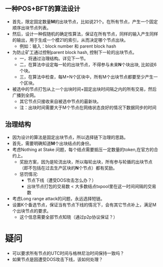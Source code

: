 ## 一种POS+BFT的算法设计
- 首先，限定固定数量**M**的出块节点，比如说21个。在所有节点，产生一个固定顺序出块节点列表。
- 然后，设计一种假随机的确定性算法，保证在所有节点，同样的输入产生同样的输出，用于生成一个模21的索引，从而决定哪个节点出块。
    - 例如：输入：block number 和 parent block hash
- 为防止矿工通过控制parent block hash, 控制下一轮的出块节点。
    - 一，将通过治理结构。详见下一节。
    - 二，在算法中设定每一轮的出块节点，不得参与未来**N**个块出块, 比如说6个块。
    - 三，在算法中检查，每M+N个区块中，所有M个出块节点都要至少产生一个区块。
- 被选中的节点打包从上一个出块时间+固定出块时间隔之内的所有交易，然后广播到全网。
    - 其它节点只接收来自被选中节点的最新块。
    - 注：出块时间需要大于M个节点在网络状态良好的情况下数据同步的时间


## 治理结构
- 因为设计的算法是固定出块节点，所以选择链下治理的思路。
- 首先，需要明确知道**M**个出块结点的身份。
- 考虑Nothing at Stake 问题，每个结点需要抵压一定数量的token,在官方的合约上。
    - 奖励方案，因为是轮流出块，所以每轮出块，所有参与轮循的出块节点（即不包括在过去生产区块的**N**个节点）都有奖励。
    - 惩罚情况:
        - 节点下线（遭受DOS攻击怎么办？）
        - 出块节点打包的交易数 < 大多数结点txpool里在这一时间间隔的交易数
- 考虑Long range attack的问题，永远选择短链。
- 设置K个备选节点，保证当有节点下线的情况下，会有其它节点补上，满足M个出块节点的要求。
    - 这个信息需要全部节点知晓（通过p2p协议保证？）


# 疑问
- 可以要求所有节点的UTC时间与格林尼治时间保持一致吗？
- 如果节点是因遭受DOS攻击下线，该如何处理？